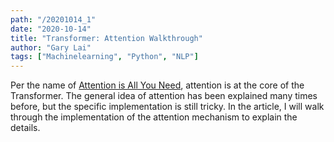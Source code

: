 ```yaml
---
path: "/20201014_1"
date: "2020-10-14"
title: "Transformer: Attention Walkthrough"
author: "Gary Lai"
tags: ["Machinelearning", "Python", "NLP"]
---
```


Per the name of [Attention is All You Need](https://arxiv.org/abs/1706.03762), attention is at the core of the Transformer. The general idea of attention has been explained many times before, but the specific implementation is still tricky. In the article, I will walk through the implementation of the attention mechanism to explain the details.
